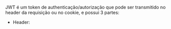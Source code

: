 JWT é um token de authenticação/autorização que pode ser transmitido no header da requisição ou no cookie, e possui 3 partes:
   - Header: 

